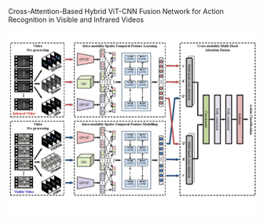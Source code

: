 Cross-Attention-Based Hybrid ViT-CNN Fusion Network for Action Recognition in Visible and Infrared Videos 

![image_alt](https://github.com/jvdgit/Action-Recognition/blob/3b04fc45d5672ec5f4e6670e4a57a8d897877819/architecture.jpg)
